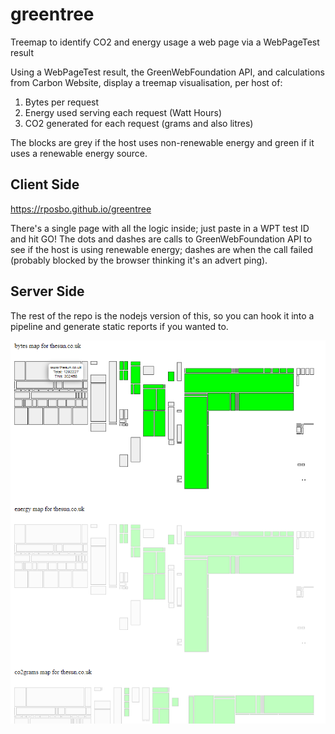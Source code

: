 # greentree
Treemap to identify CO2 and energy usage a web page via a WebPageTest result

Using a WebPageTest result, the GreenWebFoundation API, and calculations from Carbon Website, display a treemap visualisation, per host of:

1. Bytes per request
2. Energy used serving each request (Watt Hours)
3. CO2 generated for each request (grams and also litres)

The blocks are grey if the host uses non-renewable energy and green if it uses a renewable energy source.

## Client Side

https://rposbo.github.io/greentree

There's a single page with all the logic inside; just paste in a WPT test ID and hit GO! The dots and dashes are calls to GreenWebFoundation API to see if the host is using renewable energy; dashes are when the call failed (probably blocked by the browser thinking it's an advert ping).

## Server Side

The rest of the repo is the nodejs version of this, so you can hook it into a pipeline and generate static reports if you wanted to.

![example greentree treemap for The Sun website](./screencap.PNG)
